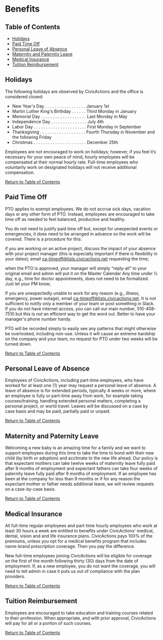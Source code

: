 
# Benefits

## <a name="toc"></a>Table of Contents

* [Holidays](#holiday) 
* [Paid Time Off](#pto) 
* [Personal Leave of Absence](#leave-absence) 
* [Maternity and Paternity Leave](#maternity) 
* [Medical Insurance](#medical) 
* [Tuition Reimbursement](#tuition) 


## <a name="holiday"></a>Holidays
The following holidays are observed by CivicActions and the office is considered closed:

* New Year's Day . . . . . . . . . . . . . . . . . January 1st
* Martin Luther King's Birthday  . . . . . . Third Monday in January
* Memorial Day . . . . . . . . . . . . . . . . . . . Last Monday in May
* Independence Day . . .  . . . . . . . . . . . . July 4th
* Labor Day . . . . . . . . . . . . . . . . . . . . . . First Monday in September
* Thanksgiving . . . . . . . . . . . . . . . . . . . Fourth Thursday in November and the following Friday
* Christmas . . . . . . . . . . . . . . . . . . . . . . December 25th


Employees are not encouraged to work on holidays; however, if you feel it’s necessary for your own peace of mind, hourly employees will be compensated at their normal hourly rate. Full-time employees who voluntarily work on designated holidays will not receive additional compensation.

[Return to Table of Contents](#toc)

## <a name="pto"></a>Paid Time Off
PTO applies to exempt employees. We do not accrue sick days, vacation days or any other form of PTO. Instead, employees are encouraged to take time off as needed to feel balanced, productive and healthy.


You do not need to justify paid time off but, except for unexpected events or emergencies, it does need to be arranged in advance so the work will be covered. There is a procedure for this:


if you are working on an active project, discuss the impact of your absence with your project manager (this is especially important if there is flexibility in your dates);
email ca-timeoff@lists.civicactions.net requesting the time;

when the PTO is approved, your manager will simply “reply-all” to your original email and admin will put it on the Master Calendar
Any time under ½ day, e.g., time for doctor appointments, does not need to be formalized.  Just let your PM know;


If you are unexpectedly unable to work for any reason (e.g., illness, emergency, power outage), email ca-timeoff@lists.civicactions.net.  It is not sufficient to notify only a member of your team or post something in Slack. If you do not have internet access, you can call our main number, 510-408-7510 but this is not an efficient way to get the word out.  Better to have your manager's phone number handy.

PTO will be recorded simply to easily see any patterns that might otherwise be overlooked, including non-use. Unless it will cause an extreme hardship on the company and your team, no request for PTO under two weeks will be turned down.

[Return to Table of Contents](#toc)

## <a name="leave-absence"></a>Personal Leave of Absence
Employees of CivicActions, including part-time employees, who have worked  for at least one (1) year  may request a personal leave of absence. A leave of absence is for extended periods, typically 4 weeks or more, where an employee is fully or part-time away from work, for example taking courses/training, handling extended personal matters, completing a personal project, or world travel. Leaves will be discussed on a case by case basis and may be paid, partially paid or unpaid. 

[Return to Table of Contents](#toc)

## <a name="maternity"></a>Maternity and Paternity Leave
Welcoming a new baby is an amazing time for a family and we want to support employees during this time to take the time to bond with their new child (by birth or adoption) and acclimate to the new life ahead. Our policy is that expectant mothers can take twelve weeks of maternity leave fully paid after 9 months of employment and expectant fathers can take four weeks of paternity leave fully paid after 9 months of employment. If an employee has been at the company for less than 9 months or if for any reason the expectant mother or father needs additional leave, we will review requests on a case-by-case basis. 

[Return to Table of Contents](#toc)

## <a name="medical"></a>Medical Insurance
All full-time regular employees and part-time hourly employees who work at least 30 hours a week are entitled to benefits under CivicActions' medical, dental, vision and and life insurance plans. CivicActions pays 100% of the premiums, unless you opt for a medical benefits program that includes name-brand prescription coverage.  Then you pay the difference.


New full-time employees joining CivicActions will be eligible for coverage on the first of the month following thirty (30) days from the date of employment. If, as a new employee, you do not want the coverage, you will need to tell admin in case it puts us out of compliance with the plan providers.

[Return to Table of Contents](#toc)

## <a name="tuition"></a>Tuition Reimbursement
Employees are encouraged to take education and training courses related to their profession. When appropriate, and with prior approval, CivicActions will pay for all or a portion of such courses. 


[Return to Table of Contents](#toc)

